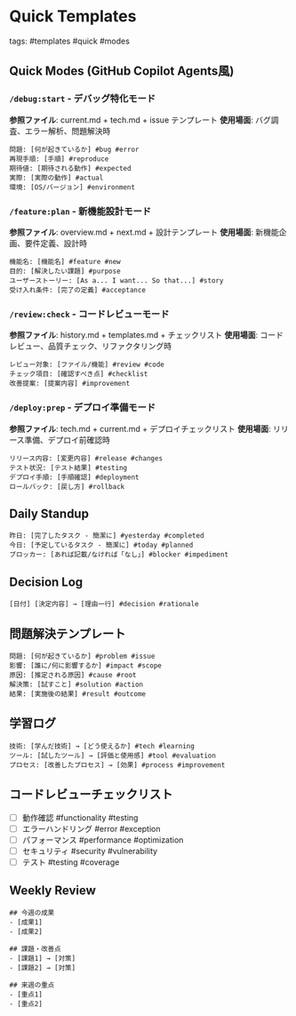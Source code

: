 # Quick Templates
tags: #templates #quick #modes

## Quick Modes (GitHub Copilot Agents風)
### `/debug:start` - デバッグ特化モード
**参照ファイル**: current.md + tech.md + issue テンプレート
**使用場面**: バグ調査、エラー解析、問題解決時
```
問題: [何が起きているか] #bug #error
再現手順: [手順] #reproduce
期待値: [期待される動作] #expected
実際: [実際の動作] #actual
環境: [OS/バージョン] #environment
```

### `/feature:plan` - 新機能設計モード  
**参照ファイル**: overview.md + next.md + 設計テンプレート
**使用場面**: 新機能企画、要件定義、設計時
```
機能名: [機能名] #feature #new
目的: [解決したい課題] #purpose
ユーザーストーリー: [As a... I want... So that...] #story
受け入れ条件: [完了の定義] #acceptance
```

### `/review:check` - コードレビューモード
**参照ファイル**: history.md + templates.md + チェックリスト
**使用場面**: コードレビュー、品質チェック、リファクタリング時
```
レビュー対象: [ファイル/機能] #review #code
チェック項目: [確認すべき点] #checklist
改善提案: [提案内容] #improvement
```

### `/deploy:prep` - デプロイ準備モード
**参照ファイル**: tech.md + current.md + デプロイチェックリスト
**使用場面**: リリース準備、デプロイ前確認時
```
リリース内容: [変更内容] #release #changes
テスト状況: [テスト結果] #testing
デプロイ手順: [手順確認] #deployment
ロールバック: [戻し方] #rollback
```

## Daily Standup
```
昨日: [完了したタスク - 簡潔に] #yesterday #completed
今日: [予定しているタスク - 簡潔に] #today #planned
ブロッカー: [あれば記載/なければ「なし」] #blocker #impediment
```

## Decision Log
```
[日付] [決定内容] → [理由一行] #decision #rationale
```

## 問題解決テンプレート
```
問題: [何が起きているか] #problem #issue
影響: [誰に/何に影響するか] #impact #scope
原因: [推定される原因] #cause #root
解決策: [試すこと] #solution #action
結果: [実施後の結果] #result #outcome
```

## 学習ログ
```
技術: [学んだ技術] → [どう使えるか] #tech #learning
ツール: [試したツール] → [評価と使用感] #tool #evaluation
プロセス: [改善したプロセス] → [効果] #process #improvement
```

## コードレビューチェックリスト
- [ ] 動作確認 #functionality #testing
- [ ] エラーハンドリング #error #exception
- [ ] パフォーマンス #performance #optimization
- [ ] セキュリティ #security #vulnerability
- [ ] テスト #testing #coverage

## Weekly Review
```
## 今週の成果
- [成果1]
- [成果2]

## 課題・改善点
- [課題1] → [対策]
- [課題2] → [対策]

## 来週の重点
- [重点1]
- [重点2]
```